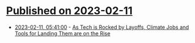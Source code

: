 # [Published on 2023-02-11](index.md)

* [2023-02-11, 05:41:00](https://soylentnews.org/article.pl?sid=23/02/10/0441247&from=rss) - [As Tech is Rocked by Layoffs, Climate Jobs and Tools for Landing Them are on the Rise](https://soylentnews.org/article.pl?sid=23/02/10/0441247&from=rss)
